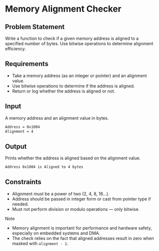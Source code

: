 # Memory Alignment Checker

## Problem Statement

Write a function to check if a given memory address is aligned to a specified number of bytes. Use bitwise operations to determine alignment efficiency.

## Requirements

- Take a memory address (as an integer or pointer) and an alignment value.
- Use bitwise operations to determine if the address is aligned.
- Return or log whether the address is aligned or not.

## Input

A memory address and an alignment value in bytes.

```bash
Address = 0x1004
Alignment = 4
```

## Output

Prints whether the address is aligned based on the alignment value.

```bash
Address 0x1004 is Aligned to 4 bytes
```

## Constraints

- Alignment must be a power of two (2, 4, 8, 16...).
- Address should be passed in integer form or cast from pointer type if needed.
- Must not perform division or modulo operations — only bitwise.

> [!NOTE]
>
> - Memory alignment is important for performance and hardware safety, especially on embedded systems and DMA.
> - The check relies on the fact that aligned addresses result in zero when masked with `alignment - 1`.
